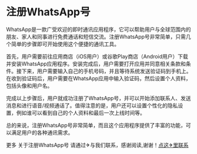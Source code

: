 # 注册WhatsApp号

WhatsApp是一款广受欢迎的即时通讯应用程序，它可以帮助用户与全球范围内的朋友、家人和同事进行免费通话和短信交流。注册WhatsApp号非常简单，只需几个简单的步骤即可开始使用这个便捷的通讯工具。

首先，用户需要前往应用商店（iOS用户）或谷歌Play商店（Android用户）下载并安装WhatsApp应用程序。安装完成后，用户需要打开应用并同意相关条款和条件。接下来，用户需要输入自己的手机号码，并且等待系统发送验证码到手机上。在收到验证码后，用户需要在WhatsApp应用中输入验证码，然后设置个人资料，包括头像和用户名。

完成以上步骤后，用户就成功注册了WhatsApp号，并可以开始添加联系人、发送消息和进行语音/视频通话了。值得注意的是，用户还可以设置个性化的隐私设置，例如谁可以看到自己的个人资料和最后一次上线时间等。

总的来说，注册WhatsApp号非常简单，而且这个应用程序提供了丰富的功能，可以满足用户的各种通讯需求。

更多 关于注册WhatsApp号 请通过✈与我们联系，感谢阅读,谢谢！[点这✈里联系](https://gg.k02.cc)